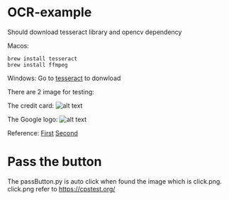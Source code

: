 # OCR-example

Should download tesseract library and opencv dependency

Macos:
```
brew install tesseract
brew install ffmpeg
```

Windows:
Go to [tesseract](https://github.com/tesseract-ocr/tesseract) to donwload

There are 2 image for testing:

The credit card:
![alt text](https://github.com/ky1ez/OCR-example/blob/main/red.jpg)

The Google logo:
![alt text](https://github.com/ky1ez/OCR-example/blob/main/test.png)

Reference:
[First](https://zhuanlan.zhihu.com/p/64470012)
[Second](https://nanonets.com/blog/ocr-with-tesseract/)

# Pass the button

The passButton.py is auto click when found the image which is click.png.
click.png refer to https://cpstest.org/